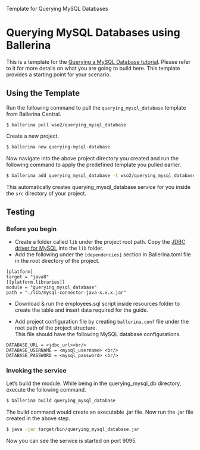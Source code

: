Template for Querying MySQL Databases

# Querying MySQL Databases using Ballerina

This is a template for the [Querying a MySQL Database tutorial](https://ei.docs.wso2.com/en/latest/ballerina-integrator/learn/tutorials/database-integrations/querying-mysql-database/1/). Please refer to it for more details on what you are going to build here. This template provides a starting point for your scenario. 

## Using the Template

Run the following command to pull the `querying_mysql_database` template from Ballerina Central.

```
$ ballerina pull wso2/querying_mysql_database
```

Create a new project.

```bash
$ ballerina new querying-mysql-database
```

Now navigate into the above project directory you created and run the following command to apply the predefined template 
you pulled earlier.

```bash
$ ballerina add querying_mysql_database -t wso2/querying_mysql_database
```

This automatically creates querying_mysql_database service for you inside the `src` directory of your project.  

## Testing

### Before you begin
* Create a folder called `lib` under the project root path. Copy the [JDBC driver for MySQL](https://dev.mysql.com/downloads/connector/j/) into the `lib` folder.
* Add the following under the `[dependencies]` section in Ballerina.toml file in the root directory of the project.

```ballerina
[platform]
target = "java8"
[[platform.libraries]]
module = "querying_mysql_database"
path = "./lib/mysql-connector-java-x.x.x.jar"
```

* Download & run the employees.sql script inside resources folder to create the table and insert data required for the guide.

* Add project configuration file by creating `ballerina.conf` file under the root path of the project structure. <br/>
This file should have the following MySQL database configurations.
```
DATABASE_URL = <jdbc_url><br/>
DATABASE_USERNAME = <mysql_username> <br/>
DATABASE_PASSWORD = <mysql_password> <br/>
```
### Invoking the service

Let’s build the module. While being in the querying_mysql_db directory, execute the following command.

```bash
$ ballerina build querying_mysql_database
```

The build command would create an executable .jar file. Now run the .jar file created in the above step.

```bash
$ java -jar target/bin/querying_mysql_database.jar
```

Now you can see the service is started on port 9095.
